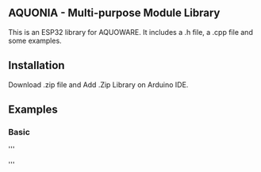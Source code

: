 AQUONIA - Multi-purpose Module Library
---------------------------------------------------------

This is an ESP32 library for AQUOWARE. It includes a .h file, a .cpp file and some examples.

## Installation
Download .zip file and Add .Zip Library on Arduino IDE.

## Examples
### Basic

'''

'''
